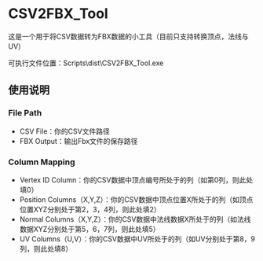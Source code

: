 # CSV2FBX_Tool
这是一个用于将CSV数据转为FBX数据的小工具（目前只支持转换顶点，法线与UV）

可执行文件位置：Scripts\dist\CSV2FBX_Tool.exe

## 使用说明
### File Path
- CSV File：你的CSV文件路径
- FBX Output：输出Fbx文件的保存路径
### Column Mapping

- Vertex ID Column：你的CSV数据中顶点编号所处于的列（如第0列，则此处填0）
- Position Columns（X,Y,Z）：你的CSV数据中顶点位置X所处于的列（如顶点位置XYZ分别处于第2，3，4列，则此处填2）
- Normal Columns（X,Y,Z）：你的CSV数据中法线数据X所处于的列（如法线数据XYZ分别处于第5，6，7列，则此处填5）
- UV Columns（U,V）：你的CSV数据中UV所处于的列（如UV分别处于第8，9列，则此处填8）
